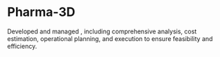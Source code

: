 # Pharma-3D
Developed and managed , including comprehensive analysis, cost estimation, operational planning, and execution to ensure feasibility and efficiency.
